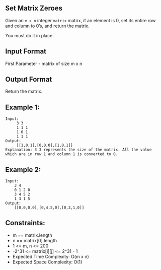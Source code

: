 ## Set Matrix Zeroes
Given an `m x n` integer `matrix` matrix, if an element is 0, set its entire row and column to 0’s, and return the matrix.

You must do it in place.

## Input Format
First Parameter - matrix of size m x n

## Output Format
Return the matrix.

## Example 1:
```
Input:
     3 3
     1 1 1
     1 0 1
     1 1 1
Output:
     [[1,0,1],[0,0,0],[1,0,1]]
Explanation: 3 3 represents the size of the matrix. All the value which are in row 1 and column 1 is converted to 0.
```
## Example 2:
```
Input:
    3 4
    0 1 2 0
    3 4 5 2
    1 3 1 5
Output:
    [[0,0,0,0],[0,4,5,0],[0,3,1,0]]
 ```
## Constraints:
+ m == matrix.length
+ n == matrix[0].length
+ 1 <= m, n <= 200
+ -2^31 <= matrix[i][j] <= 2^31 - 1
+ Expected Time Complexity: O(m x n)
+ Expected Space Complexity: O(1)
